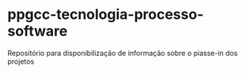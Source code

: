 # ppgcc-tecnologia-processo-software
Repositório para disponibilização de informação sobre o piasse-in dos projetos
